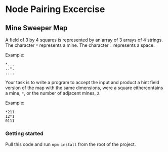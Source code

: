 # Node Pairing Excercise

## Mine Sweeper Map

A field of 3 by 4 squares is represented by an array of 3 arrays of 4 strings.
The character `*` represents a mine.
The character `.` represents a space.

Example:

```
*...
..*.
....
```

Your task is to write a program to accept the input and product a hint field version of the map with the same dimensions, were a square eithercontains a mine, `*`, or the number of adjacent mines, `2`.

Example:

```
*211
12*1
0111
```

### Getting started

Pull this code and run `npm install` from the root of the project.
